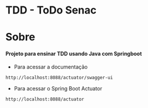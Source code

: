 # TDD - ToDo Senac

# Sobre

#### Projeto para ensinar TDD usando Java com Springboot


- Para acessar a documentação
```
http://localhost:8088/actuator/swagger-ui
```

- Para acessar o Spring Boot Actuator
```
http://localhost:8088/actuator
```
